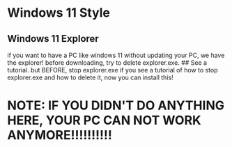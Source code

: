 # Windows 11 Style
## Windows 11 Explorer
if you want to have a PC like windows 11 without updating your PC,
we have the explorer!
before downloading, try to delete explorer.exe. ## See a tutorial.
but BEFORE, stop explorer.exe
if you see a tutorial of how to stop explorer.exe and how to delete it, now you can install this!
# NOTE: IF YOU DIDN'T DO ANYTHING HERE, YOUR PC CAN NOT WORK ANYMORE!!!!!!!!!!

